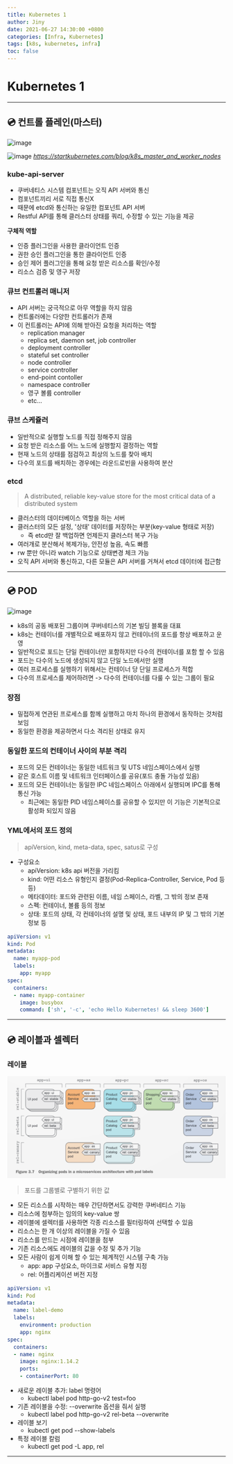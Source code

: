 ```yaml
---
title: Kubernetes 1
author: Jiny
date: 2021-06-27 14:30:00 +0800
categories: [Infra, Kubernetes]
tags: [k8s, kubernetes, infra]
toc: false
---
```

 
# Kubernetes 1

___

## 💿 **컨트롤 플레인(마스터)**

![image](https://startkubernetes.com/static/ed77ff8be09a6293d24b21f4dadc55d7/5a190/k8s-architecture.png)

![image](https://startkubernetes.com/static/7b7a66152f804ca26d48493975f99124/5a190/k8s-master.png)
_https://startkubernetes.com/blog/k8s_master_and_worker_nodes_


### **kube-api-server**

- 쿠버네티스 시스템 컴포넌트는 오직 API 서버와 통신
- 컴포넌트끼리 서로 직접 통신X
- 때문에 etcd와 통신하는 유일한 컴포넌트 API 서버
- Restful API를 통해 클러스터 상태를 쿼리, 수정할 수 있는 기능을 제공

**구체적 역할**

- 인증 플러그인을 사용한 클라이언트 인증
- 권한 승인 플러그인을 통한 클라이언트 인증
- 승인 제어 플러그인을 통해 요청 받은 리소스를 확인/수정
- 리소스 검증 및 영구 저장

### **큐브 컨트롤러 매니저**

- API 서버는 궁극적으로 아무 역할을 하지 않음
- 컨트롤러에는 다양한 컨트롤러가 존재
- 이 컨트롤러는 API에 의해 받아진 요청을 처리하는 역할
  - replication manager
  - replica set, daemon set, job controller
  - deployment controller
  - stateful set controller
  - node controller
  - service controller
  - end-point contoller
  - namespace controller
  - 영구 볼륨 controller
  - etc...

### **큐브 스케쥴러**

- 일반적으로 실행할 노드를 직접 정해주지 않음
- 요청 받은 리소스를 어느 노드에 실행할지 결정하는 역할
- 현재 노드의 상태를 점검하고 최상의 노드를 찾아 배치
- 다수의 포드를 배치하는 경우에는 라운드로빈을 사용하여 분산

### **etcd**

> A distributed, reliable key-value store for the most critical data of a distributed system

- 클러스터의 데이터베이스 역할을 하는 서버
- 클러스터의 모든 설정, '상태' 데이터를 저장하는 부분(key-value 형태로 저장)
  - 즉 etcd만 잘 백업하면 언제든지 클러스터 복구 가능
- 여러개로 분산해서 복제가능, 안전성 높음, 속도 빠름
- rw 뿐만 아니라 watch 기능으로 상태변경 체크 가능
- 오직 API 서버와 통신하고, 다른 모듈은 API 서버를 거쳐서 etcd 데이터에 접근함

___

## 💿 **POD**

![image](https://www.slipp.net/wiki/download/attachments/41583706/image2019-9-16_16-5-44.png?version=1&modificationDate=1568624763000&api=v2)

- k8s의 공동 배포된 그룹이며 쿠버네티스의 기본 빌딩 블록을 대표
- k8s는 컨테이너를 개별적으로 배포하지 않고 컨테이너의 포드를 항상 배포하고 운영
- 일반적으로 포드는 단일 컨테이너만 포함하지만 다수의 컨테이너를 포함 할 수 있음
- 포드는 다수의 노드에 생성되지 않고 단일 노드에서만 실행
- 여러 프로세스를 실행하기 위해서는 컨테이너 당 단일 프로세스가 적합
- 다수의 프로세스를 제어하려면 -> 다수의 컨테이너를 다룰 수 있는 그룹이 필요

### **장점**

- 밀접하게 연관된 프로세스를 함께 실행하고 마치 하나의 환경에서 동작하는 것처럼 보임
- 동일한 환경을 제공하면서 다소 격리된 상태로 유지
 
### **동일한 포드의 컨테이너 사이의 부분 격리**

- 포드의 모든 컨테이너는 동일한 네트워크 및 UTS 네임스페이스에서 실행
- 같은 호스트 이름 및 네트워크 인터페이스를 공유(포드 충돌 가능성 있음)
- 포드의 모든 컨테이너는 동일한 IPC 네임스페이스 아래에서 실행되며 IPC를 통해 통신 가능
  - 최근에는 동일한 PID 네임스페이스를 공유할 수 있지만 이 기능은 기본적으로 활성화 되있지 않음

### **YML에서의 포드 정의**

> apiVersion, kind, meta-data, spec, satus로 구성

- 구성요소
  - apiVersion: k8s api 버전을 가리킴
  - kind: 어떤 리소스 유형인지 결정(Pod-Replica-Controller, Service, Pod 등등)
  - 메타데이터: 포드와 관련된 이름, 네임 스페이스, 라벨, 그 밖의 정보 존재
  - 스펙: 컨테이너, 볼륨 등의 정보
  - 상태: 포드의 상태, 각 컨테이너의 설명 및 상태, 포드 내부의 IP 및 그 밖의 기본 정보 등

```yml
apiVersion: v1
kind: Pod
metadata:
  name: myapp-pod
  labels:
    app: myapp
spec:
  containers:
  - name: myapp-container
    image: busybox
    command: ['sh', '-c', 'echo Hello Kubernetes! && sleep 3600']
```

___

## 💿 **레이블과 셀렉터**

### **레이블**

![image](https://raw.githubusercontent.com/act-coe/act-coe.github.io/master/images/k8s/chapter3/figure3.6.png)

> 포드를 그룹별로 구별하기 위한 값

- 모든 리소스를 시작하는 매우 간단하면서도 강력한 쿠버네티스 기능
- 리소스에 첨부하는 임의의 key-value 쌍
- 레이블에 셀렉터를 사용하면 각종 리소스를 필터링하여 선택할 수 있음
- 리소스는 한 개 이상의 레이블을 가질 수 있음
- 리소스를 만드는 시점에 레이블을 첨부
- 기존 리소스에도 레이블의 값을 수정 및 추가 기능
- 모든 사람이 쉽게 이해 할 수 있는 체계적인 시스템 구축 가능
  - app: app 구성요소, 마이크로 서비스 유형 지정
  - rel: 어플리케이션 버전 지정

```yml
apiVersion: v1
kind: Pod
metadata:
  name: label-demo
  labels:
    environment: production
    app: nginx
spec:
  containers:
  - name: nginx
    image: nginx:1.14.2
    ports:
    - containerPort: 80
```

- 새로운 레이블 추가: label 명령어
  - kubectl label pod http-go-v2 test=foo
- 기존 레이블을 수정: --overwrite 옵션을 줘서 실행
  - kubectl label pod http-go-v2 rel-beta --overwrite
- 레이블 보기
  - kubectl get pod --show-labels
- 특정 레이블 칼럼
  - kubectl get pod -L app, rel

___

